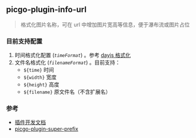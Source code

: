 ## picgo-plugin-info-url

> 格式化图片名称，可在 url 中增加图片宽高等信息，便于瀑布流或图片占位

### 目前支持配置

1. 时间格式化配置 (_`timeFormat`_) 。参考 [dayjs 格式化](https://day.js.org/docs/zh-CN/display/format)
1. 文件名格式化 (_`filenameFormat`_) 。目前支持：
   - `${time}` 时间
   - `${width}` 宽度
   - `${height}` 高度
   - `${filename}` 原文件名（不含扩展名）

### 参考

- [插件开发文档](https://picgo.github.io/PicGo-Core-Doc/zh/dev-guide/cli.html)
- [picgo-plugin-super-prefix](https://github.com/gclove/picgo-plugin-super-prefix)
